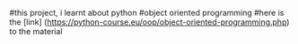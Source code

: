 #this project, i learnt about python
#object oriented programming
#here is the [link] (https://python-course.eu/oop/object-oriented-programming.php) to the material

